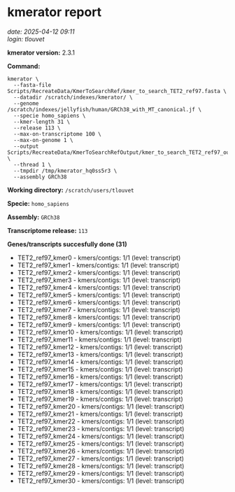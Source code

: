 # kmerator report
*date: 2025-04-12 09:11*  
*login: tlouvet*

**kmerator version:** 2.3.1

**Command:**

```
kmerator \
  --fasta-file Scripts/RecreateData/KmerToSearchRef/kmer_to_search_TET2_ref97.fasta \
  --datadir /scratch/indexes/kmerator/ \
  --genome /scratch/indexes/jellyfish/human/GRCh38_with_MT_canonical.jf \
  --specie homo_sapiens \
  --kmer-length 31 \
  --release 113 \
  --max-on-transcriptome 100 \
  --max-on-genome 1 \
  --output Scripts/RecreateData/KmerToSearchRefOutput/kmer_to_search_TET2_ref97_output \
  --thread 1 \
  --tmpdir /tmp/kmerator_hq0ss5r3 \
  --assembly GRCh38
```

**Working directory:** `/scratch/users/tlouvet`

**Specie:** `homo_sapiens`

**Assembly:** `GRCh38`

**Transcriptome release:** `113`

**Genes/transcripts succesfully done (31)**

- TET2_ref97_kmer0 - kmers/contigs: 1/1 (level: transcript)
- TET2_ref97_kmer1 - kmers/contigs: 1/1 (level: transcript)
- TET2_ref97_kmer2 - kmers/contigs: 1/1 (level: transcript)
- TET2_ref97_kmer3 - kmers/contigs: 1/1 (level: transcript)
- TET2_ref97_kmer4 - kmers/contigs: 1/1 (level: transcript)
- TET2_ref97_kmer5 - kmers/contigs: 1/1 (level: transcript)
- TET2_ref97_kmer6 - kmers/contigs: 1/1 (level: transcript)
- TET2_ref97_kmer7 - kmers/contigs: 1/1 (level: transcript)
- TET2_ref97_kmer8 - kmers/contigs: 1/1 (level: transcript)
- TET2_ref97_kmer9 - kmers/contigs: 1/1 (level: transcript)
- TET2_ref97_kmer10 - kmers/contigs: 1/1 (level: transcript)
- TET2_ref97_kmer11 - kmers/contigs: 1/1 (level: transcript)
- TET2_ref97_kmer12 - kmers/contigs: 1/1 (level: transcript)
- TET2_ref97_kmer13 - kmers/contigs: 1/1 (level: transcript)
- TET2_ref97_kmer14 - kmers/contigs: 1/1 (level: transcript)
- TET2_ref97_kmer15 - kmers/contigs: 1/1 (level: transcript)
- TET2_ref97_kmer16 - kmers/contigs: 1/1 (level: transcript)
- TET2_ref97_kmer17 - kmers/contigs: 1/1 (level: transcript)
- TET2_ref97_kmer18 - kmers/contigs: 1/1 (level: transcript)
- TET2_ref97_kmer19 - kmers/contigs: 1/1 (level: transcript)
- TET2_ref97_kmer20 - kmers/contigs: 1/1 (level: transcript)
- TET2_ref97_kmer21 - kmers/contigs: 1/1 (level: transcript)
- TET2_ref97_kmer22 - kmers/contigs: 1/1 (level: transcript)
- TET2_ref97_kmer23 - kmers/contigs: 1/1 (level: transcript)
- TET2_ref97_kmer24 - kmers/contigs: 1/1 (level: transcript)
- TET2_ref97_kmer25 - kmers/contigs: 1/1 (level: transcript)
- TET2_ref97_kmer26 - kmers/contigs: 1/1 (level: transcript)
- TET2_ref97_kmer27 - kmers/contigs: 1/1 (level: transcript)
- TET2_ref97_kmer28 - kmers/contigs: 1/1 (level: transcript)
- TET2_ref97_kmer29 - kmers/contigs: 1/1 (level: transcript)
- TET2_ref97_kmer30 - kmers/contigs: 1/1 (level: transcript)
